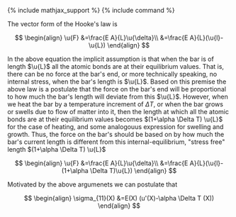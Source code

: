 {% include mathjax_support %}
{% include command %}
<!-- 
|   |   |   |
|---|---|---|
|  ![](2021-09-27-22-47-17.png)  |  ![](2021-09-27-23-08-22.png) | ![](2021-09-27-23-19-48.png)| -->



<!-- 


|   |   | |
|---|---|---|
|![](2021-09-27-23-06-12.png)   |  ![](2021-09-27-23-05-06.png) | ![](2021-09-27-23-05-41.png) | -->



The vector form of the Hooke's law is

$$
\begin{align}
\u{F}
&=\frac{E A}{L}\u{\delta}\\
&=\frac{E A}{L}(\u{l}-\u{L})
\end{align}
$$

In the above equation the implicit assumption is that when the  bar is of length $\u{L}$ all the atomic bonds are at their equilibrium values. That is, there can be no force at the bar's end, or more technically speaking, no internal stress, when the bar's length is $\u{L}$. Based on this premise  the above law is a postulate that the force on the bar's end will be proportional to how much the bar's length will deviate from this $\u{L}$. However, when we heat the bar by a temperature increment of $\Delta T$, or when the bar grows or swells due to flow of matter into it,  then the length at which  all the atomic bonds are at their equilibrium values becomes $(1+\alpha \Delta T) \u{L}$ for the case of heating, and some analogouus expression for swelling and growth. Thus, the force on the bar's should be based on by how much the bar's current length is different from this internal-equilibrium, "stress free" length $(1+\alpha \Delta T) \u{L}$

$$
\begin{align}
\u{F}
&=\frac{E A}{L}\u{\delta}\\
&=\frac{E A}{L}(\u{l}-(1+\alpha \Delta T)\u{L})
\end{align}
$$


Motivated by the above argumenets we can postulate that 

$$
\begin{align}
\sigma_{11}(X)
&=E(X) (u'(X)-\alpha \Delta T (X))
\end{align}
$$

